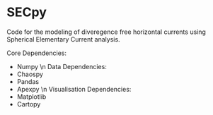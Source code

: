 # SECpy
Code for the modeling of diveregence free horizontal currents using Spherical Elementary Current analysis.

Core Dependencies:
- Numpy 
\n
Data Dependencies:
- Chaospy
- Pandas
- Apexpy 
\n
Visualisation Dependencies:
- Matplotlib
- Cartopy
